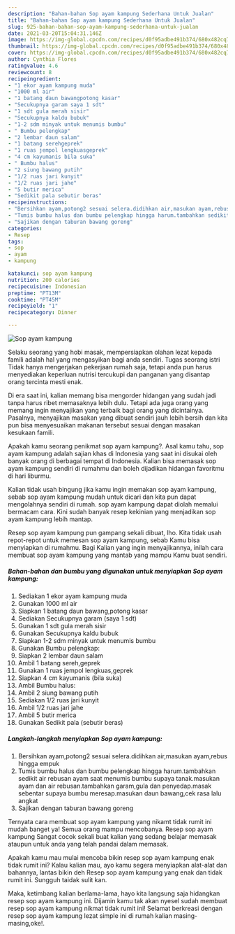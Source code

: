 ```yaml
---
description: "Bahan-bahan Sop ayam kampung Sederhana Untuk Jualan"
title: "Bahan-bahan Sop ayam kampung Sederhana Untuk Jualan"
slug: 925-bahan-bahan-sop-ayam-kampung-sederhana-untuk-jualan
date: 2021-03-20T15:04:31.146Z
image: https://img-global.cpcdn.com/recipes/d0f95adbe491b374/680x482cq70/sop-ayam-kampung-foto-resep-utama.jpg
thumbnail: https://img-global.cpcdn.com/recipes/d0f95adbe491b374/680x482cq70/sop-ayam-kampung-foto-resep-utama.jpg
cover: https://img-global.cpcdn.com/recipes/d0f95adbe491b374/680x482cq70/sop-ayam-kampung-foto-resep-utama.jpg
author: Cynthia Flores
ratingvalue: 4.6
reviewcount: 8
recipeingredient:
- "1 ekor ayam kampung muda"
- "1000 ml air"
- "1 batang daun bawangpotong kasar"
- "Secukupnya garam saya 1 sdt"
- "1 sdt gula merah sisir"
- "Secukupnya kaldu bubuk"
- "1-2 sdm minyak untuk menumis bumbu"
- " Bumbu pelengkap"
- "2 lembar daun salam"
- "1 batang serehgeprek"
- "1 ruas jempol lengkuasgeprek"
- "4 cm kayumanis bila suka"
- " Bumbu halus"
- "2 siung bawang putih"
- "1/2 ruas jari kunyit"
- "1/2 ruas jari jahe"
- "5 butir merica"
- "Sedikit pala sebutir beras"
recipeinstructions:
- "Bersihkan ayam,potong2 sesuai selera.didihkan air,masukan ayam,rebus hingga empuk"
- "Tumis bumbu halus dan bumbu pelengkap hingga harum.tambahkan sedikit air rebusan ayam saat menumis bumbu supaya tanak.masukan ayam dan air rebusan.tambahkan garam,gula dan penyedap.masak sebentar supaya bumbu meresap.masukan daun bawang,cek rasa lalu angkat"
- "Sajikan dengan taburan bawang goreng"
categories:
- Resep
tags:
- sop
- ayam
- kampung

katakunci: sop ayam kampung 
nutrition: 200 calories
recipecuisine: Indonesian
preptime: "PT13M"
cooktime: "PT45M"
recipeyield: "1"
recipecategory: Dinner

---
```



![Sop ayam kampung](https://img-global.cpcdn.com/recipes/d0f95adbe491b374/680x482cq70/sop-ayam-kampung-foto-resep-utama.jpg)

Selaku seorang yang hobi masak, mempersiapkan olahan lezat kepada famili adalah hal yang mengasyikan bagi anda sendiri. Tugas seorang istri Tidak hanya mengerjakan pekerjaan rumah saja, tetapi anda pun harus menyediakan keperluan nutrisi tercukupi dan panganan yang disantap orang tercinta mesti enak.

Di era  saat ini, kalian memang bisa mengorder hidangan yang sudah jadi tanpa harus ribet memasaknya lebih dulu. Tetapi ada juga orang yang memang ingin menyajikan yang terbaik bagi orang yang dicintainya. Pasalnya, menyajikan masakan yang dibuat sendiri jauh lebih bersih dan kita pun bisa menyesuaikan makanan tersebut sesuai dengan masakan kesukaan famili. 



Apakah kamu seorang penikmat sop ayam kampung?. Asal kamu tahu, sop ayam kampung adalah sajian khas di Indonesia yang saat ini disukai oleh banyak orang di berbagai tempat di Indonesia. Kalian bisa memasak sop ayam kampung sendiri di rumahmu dan boleh dijadikan hidangan favoritmu di hari liburmu.

Kalian tidak usah bingung jika kamu ingin memakan sop ayam kampung, sebab sop ayam kampung mudah untuk dicari dan kita pun dapat mengolahnya sendiri di rumah. sop ayam kampung dapat diolah memalui bermacam cara. Kini sudah banyak resep kekinian yang menjadikan sop ayam kampung lebih mantap.

Resep sop ayam kampung pun gampang sekali dibuat, lho. Kita tidak usah repot-repot untuk memesan sop ayam kampung, sebab Kamu bisa menyiapkan di rumahmu. Bagi Kalian yang ingin menyajikannya, inilah cara membuat sop ayam kampung yang mantab yang mampu Kamu buat sendiri.

<!--inarticleads1-->

##### Bahan-bahan dan bumbu yang digunakan untuk menyiapkan Sop ayam kampung:

1. Sediakan 1 ekor ayam kampung muda
1. Gunakan 1000 ml air
1. Siapkan 1 batang daun bawang,potong kasar
1. Sediakan Secukupnya garam (saya 1 sdt)
1. Gunakan 1 sdt gula merah sisir
1. Gunakan Secukupnya kaldu bubuk
1. Siapkan 1-2 sdm minyak untuk menumis bumbu
1. Gunakan  Bumbu pelengkap:
1. Siapkan 2 lembar daun salam
1. Ambil 1 batang sereh,geprek
1. Gunakan 1 ruas jempol lengkuas,geprek
1. Siapkan 4 cm kayumanis (bila suka)
1. Ambil  Bumbu halus:
1. Ambil 2 siung bawang putih
1. Sediakan 1/2 ruas jari kunyit
1. Ambil 1/2 ruas jari jahe
1. Ambil 5 butir merica
1. Gunakan Sedikit pala (sebutir beras)




<!--inarticleads2-->

##### Langkah-langkah menyiapkan Sop ayam kampung:

1. Bersihkan ayam,potong2 sesuai selera.didihkan air,masukan ayam,rebus hingga empuk
1. Tumis bumbu halus dan bumbu pelengkap hingga harum.tambahkan sedikit air rebusan ayam saat menumis bumbu supaya tanak.masukan ayam dan air rebusan.tambahkan garam,gula dan penyedap.masak sebentar supaya bumbu meresap.masukan daun bawang,cek rasa lalu angkat
1. Sajikan dengan taburan bawang goreng




Ternyata cara membuat sop ayam kampung yang nikamt tidak rumit ini mudah banget ya! Semua orang mampu mencobanya. Resep sop ayam kampung Sangat cocok sekali buat kalian yang sedang belajar memasak ataupun untuk anda yang telah pandai dalam memasak.

Apakah kamu mau mulai mencoba bikin resep sop ayam kampung enak tidak rumit ini? Kalau kalian mau, ayo kamu segera menyiapkan alat-alat dan bahannya, lantas bikin deh Resep sop ayam kampung yang enak dan tidak rumit ini. Sungguh taidak sulit kan. 

Maka, ketimbang kalian berlama-lama, hayo kita langsung saja hidangkan resep sop ayam kampung ini. Dijamin kamu tak akan nyesel sudah membuat resep sop ayam kampung nikmat tidak rumit ini! Selamat berkreasi dengan resep sop ayam kampung lezat simple ini di rumah kalian masing-masing,oke!.

